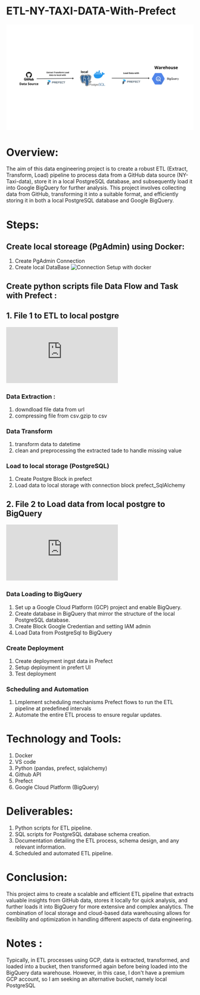 # ETL-NY-TAXI-DATA-With-Prefect

![](https://github.com/Ujeeg/ETL-NY-TAXI-DATA-With-Prefect/blob/4d007f876becd48befa652d14a190e0f49dd17c3/Picture/RoadMap.png)


# Overview:

The aim of this data engineering project is to create a robust ETL (Extract, Transform, Load) pipeline to process data from a GitHub data source (NY-Taxi-data), store it in a local PostgreSQL database, and subsequently load it into Google BigQuery for further analysis. This project involves collecting data from GitHub, transforming it into a suitable format, and efficiently storing it in both a local PostgreSQL database and Google BigQuery.



# Steps:

## Create local storeage (PgAdmin) using Docker:
1. Create PgAdmin Connection
2. Create local DataBase
 ![Connection Setup with docker](https://github.com/Ujeeg/ETL-NY-TAXI-DATA-With-Prefect/blob/4d007f876becd48befa652d14a190e0f49dd17c3/local%20Storage/Setting%20Network%20Manually.yml)

## Create python scripts file Data Flow and Task with Prefect :
## 1. File 1 to ETL to local postgre
![Source Code](https://github.com/Ujeeg/ETL-NY-TAXI-DATA-With-Prefect/blob/8304d5483a3366f67cbdb33376de48a4c6b53b4f/ingest_data.py)

### Data Extraction :
1. downdload file data from url
2. compressing file from csv.gzip to csv

### Data Transform   
1. transform data to datetime
2. clean and preprocessing the extracted tade to handle missing value

### Load to local storage (PostgreSQL)
1. Create Postgre Block in prefect
2. Load data to local storage with connection block prefect_SqlAlchemy

## 2. File 2 to Load data from local postgre to BigQuery
![Source Cod](https://github.com/Ujeeg/ETL-NY-TAXI-DATA-With-Prefect/blob/8304d5483a3366f67cbdb33376de48a4c6b53b4f/load_to_Bq.py)
### Data Loading to BigQuery
1. Set up a Google Cloud Platform (GCP) project and enable BigQuery.
2. Create database in BigQuery that mirror the structure of the local PostgreSQL database.
3. Create Block Google Credentian and setting IAM admin
4. Load Data from PostgreSql to BigQuery

### Create Deployment
1. Create deployment ingst data in Prefect
2. Setup deployment in prefert UI
3. Test deployment

### Scheduling and Automation
1. Lmplement scheduling mechanisms  Prefect flows to run the ETL pipeline at predefined intervals
2. Automate the entire ETL process to ensure regular updates.

# Technology and Tools:
1. Docker
2. VS code
3. Python (pandas, prefect, sqlalchemy)
4. Github API
5. Prefect
6. Google Cloud Platform (BigQuery)

# Deliverables:
1. Python scripts for ETL pipeline.
2. SQL scripts for PostgreSQL database schema creation.
3. Documentation detailing the ETL process, schema design, and any relevant information.
4. Scheduled and automated ETL pipeline.

# Conclusion:
This project aims to create a scalable and efficient ETL pipeline that extracts valuable insights from GitHub data, stores it locally for quick analysis, and further loads it into BigQuery for more extensive and complex analytics. The combination of local storage and cloud-based data warehousing allows for flexibility and optimization in handling different aspects of data engineering. 

# Notes :
Typically, in ETL processes using GCP, data is extracted, transformed, and loaded into a bucket, then transformed again before being loaded into the BigQuery data warehouse. However, in this case, I don't have a premium GCP account, so I am seeking an alternative bucket, namely local PostgreSQL

   
